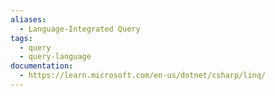 ```yaml
---
aliases:
  - Language-Integrated Query
tags:
  - query
  - query-language
documentation:
  - https://learn.microsoft.com/en-us/dotnet/csharp/linq/
---
```

